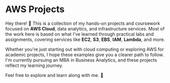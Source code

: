 # AWS Projects

Hey there! 👋 This is a collection of my hands-on projects and coursework focused on **AWS Cloud**, data analytics, and infrastructure services. Most of the work here is based on what I’ve learned through practical labs and assignments, covering services like **EC2**, **S3**, **EBS**, **IAM**, **Lambda**, and more.

Whether you're just starting out with cloud computing or exploring AWS for academic projects, I hope these examples give you a clearer path to follow. I'm currently pursuing an MBA in Business Analytics, and these projects reflect my learning journey.

Feel free to explore and learn along with me. 🚀
